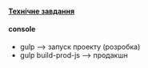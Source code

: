 #### [Технічне завдання](https://docs.google.com/document/d/1lRYlblSIz7fPdWEChsItL8jdS3ltTR6K-FxB2rHVHBY/edit)

#### console
+ gulp --> запуск проекту (розробка)
+ gulp build-prod-js --> продакшн

